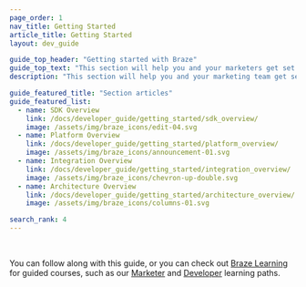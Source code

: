 ```yaml
---
page_order: 1
nav_title: Getting Started
article_title: Getting Started
layout: dev_guide

guide_top_header: "Getting started with Braze"
guide_top_text: "This section will help you and your marketers get set up and ready to use Braze to create strong, lasting bonds between you and your customers. By now, you should have had some sort of kick-off communication with teams at Braze. <br> <br> This guide can both supplement fully-guided onboarding and advise on onboarding actions you can take on your own."
description: "This section will help you and your marketing team get set up and ready to use Braze to create strong, lasting bonds between you and your customers! This guide is tailored to both supplement fully-guided onboarding and advise on onboarding actions you can take on your own."

guide_featured_title: "Section articles"
guide_featured_list:
  - name: SDK Overview
    link: /docs/developer_guide/getting_started/sdk_overview/
    image: /assets/img/braze_icons/edit-04.svg
  - name: Platform Overview
    link: /docs/developer_guide/getting_started/platform_overview/
    image: /assets/img/braze_icons/announcement-01.svg
  - name: Integration Overview
    link: /docs/developer_guide/getting_started/integration_overview/
    image: /assets/img/braze_icons/chevron-up-double.svg
  - name: Architecture Overview
    link: /docs/developer_guide/getting_started/architecture_overview/
    image: /assets/img/braze_icons/columns-01.svg

search_rank: 4
---
```


<br>

You can follow along with this guide, or you can check out [Braze Learning](https://learning.braze.com) for guided courses, such as our [Marketer](https://learning.braze.com/path/marketer) and [Developer](https://learning.braze.com/path/developer) learning paths.


<br><br>
